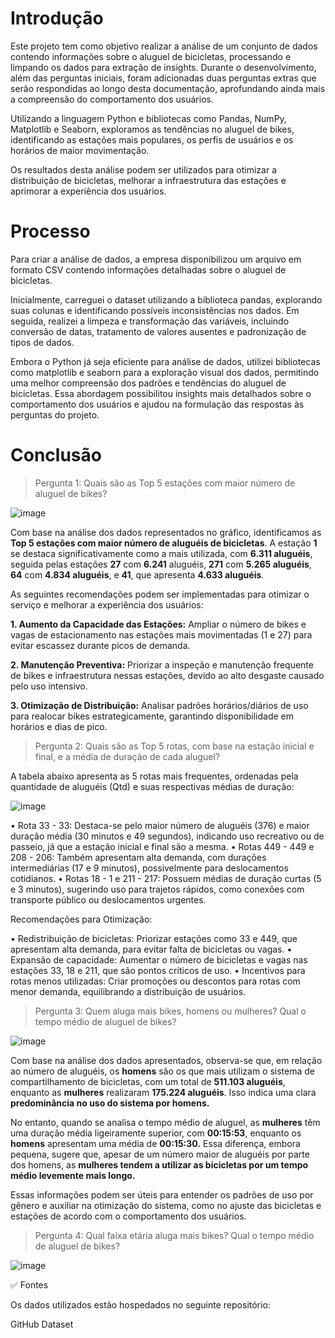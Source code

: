 # Introdução
Este projeto tem como objetivo realizar a análise de um conjunto de dados contendo informações sobre o aluguel de bicicletas, processando e limpando os dados para extração de insights. Durante o desenvolvimento, além das perguntas iniciais, foram adicionadas duas perguntas extras que serão respondidas ao longo desta documentação, aprofundando ainda mais a compreensão do comportamento dos usuários.

Utilizando a linguagem Python e bibliotecas como Pandas, NumPy, Matplotlib e Seaborn, exploramos as tendências no aluguel de bikes, identificando as estações mais populares, os perfis de usuários e os horários de maior movimentação.

Os resultados desta análise podem ser utilizados para otimizar a distribuição de bicicletas, melhorar a infraestrutura das estações e aprimorar a experiência dos usuários.

# Processo
Para criar a análise de dados, a empresa disponibilizou um arquivo em formato CSV contendo informações detalhadas sobre o aluguel de bicicletas.

Inicialmente, carreguei o dataset utilizando a biblioteca pandas, explorando suas colunas e identificando possíveis inconsistências nos dados. Em seguida, realizei a limpeza e transformação das variáveis, incluindo conversão de datas, tratamento de valores ausentes e padronização de tipos de dados.

Embora o Python já seja eficiente para análise de dados, utilizei bibliotecas como matplotlib e seaborn para a exploração visual dos dados, permitindo uma melhor compreensão dos padrões e tendências do aluguel de bicicletas. Essa abordagem possibilitou insights mais detalhados sobre o comportamento dos usuários e ajudou na formulação das respostas às perguntas do projeto.

# Conclusão

> Pergunta 1: Quais são as Top 5 estações com maior número de aluguel de bikes?

![image](https://github.com/user-attachments/assets/dcf2916a-b7bf-44e9-b8a9-db77d2541ee6)

Com base na análise dos dados representados no gráfico, identificamos as **Top 5 estações com maior número de aluguéis de bicicletas**. A estação **1** se destaca significativamente como a mais utilizada, com **6.311 aluguéis**, seguida pelas estações **27** com **6.241** aluguéis, **271** com **5.265 aluguéis**, **64** com **4.834 aluguéis**, e **41**, que apresenta **4.633 aluguéis**.

As seguintes recomendações podem ser implementadas para otimizar o serviço e melhorar a experiência dos usuários:

**1. Aumento da Capacidade das Estações:**
Ampliar o número de bikes e vagas de estacionamento nas estações mais movimentadas (1 e 27) para evitar escassez durante picos de demanda.

**2. Manutenção Preventiva:**
Priorizar a inspeção e manutenção frequente de bikes e infraestrutura nessas estações, devido ao alto desgaste causado pelo uso intensivo.

**3. Otimização de Distribuição:**
Analisar padrões horários/diários de uso para realocar bikes estrategicamente, garantindo disponibilidade em horários e dias de pico.

> Pergunta 2: Quais são as Top 5 rotas, com base na estação inicial e final, e a média de duração de cada aluguel?

A tabela abaixo apresenta as 5 rotas mais frequentes, ordenadas pela quantidade de aluguéis (Qtd) e suas respectivas médias de duração:

![image](https://github.com/user-attachments/assets/c5162ffb-2acb-42ad-b368-50d34437c8de)

• Rota 33 - 33: Destaca-se pelo maior número de aluguéis (376) e maior duração média (30 minutos e 49 segundos), indicando uso recreativo ou de passeio, já que a estação inicial e final são a mesma.
• Rotas 449 - 449 e 208 - 206: Também apresentam alta demanda, com durações intermediárias (17 e 9 minutos), possivelmente para deslocamentos cotidianos.
• Rotas 18 - 1 e 211 - 217: Possuem médias de duração curtas (5 e 3 minutos), sugerindo uso para trajetos rápidos, como conexões com transporte público ou deslocamentos urgentes.

Recomendações para Otimização:

• Redistribuição de bicicletas: Priorizar estações como 33 e 449, que apresentam alta demanda, para evitar falta de bicicletas ou vagas.
• Expansão de capacidade: Aumentar o número de bicicletas e vagas nas estações 33, 18 e 211, que são pontos críticos de uso.
• Incentivos para rotas menos utilizadas: Criar promoções ou descontos para rotas com menor demanda, equilibrando a distribuição de usuários.

> Pergunta 3: Quem aluga mais bikes, homens ou mulheres? Qual o tempo médio de aluguel de bikes?

![image](https://github.com/user-attachments/assets/ac838f75-98be-4dfb-ba51-fc7d833728f8)

Com base na análise dos dados apresentados, observa-se que, em relação ao número de aluguéis, os **homens** são os que mais utilizam o sistema de compartilhamento de bicicletas, com um total de **511.103 aluguéis**, enquanto as **mulheres** realizaram **175.224 aluguéis**. Isso indica uma clara **predominância no uso do sistema por homens.**

No entanto, quando se analisa o tempo médio de aluguel, as **mulheres** têm uma duração média ligeiramente superior, com **00:15:53**, enquanto os **homens** apresentam uma média de **00:15:30.** Essa diferença, embora pequena, sugere que, apesar de um número maior de aluguéis por parte dos homens, as **mulheres tendem a utilizar as bicicletas por um tempo médio levemente mais longo.**

Essas informações podem ser úteis para entender os padrões de uso por gênero e auxiliar na otimização do sistema, como no ajuste das bicicletas e estações de acordo com o comportamento dos usuários.

> Pergunta 4: Qual faixa etária aluga mais bikes? Qual o tempo médio de aluguel de bikes?

![image](https://github.com/user-attachments/assets/43cd5467-ee7c-464c-9de3-ee68c17582a1)




✅ Fontes

Os dados utilizados estão hospedados no seguinte repositório:

GitHub Dataset
